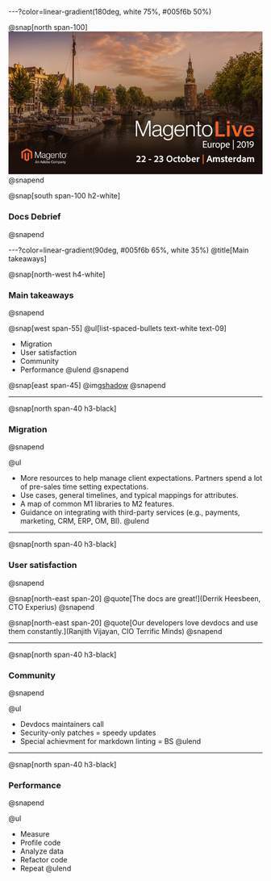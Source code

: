 ---?color=linear-gradient(180deg, white 75%, #005f6b 50%)

@snap[north span-100]
![IMAGE](assets/img/mleu.jpg)
@snapend

@snap[south span-100 h2-white]
### Docs Debrief
@snapend

---?color=linear-gradient(90deg, #005f6b 65%, white 35%)
@title[Main takeaways]

@snap[north-west h4-white]
### Main takeaways
@snapend

@snap[west span-55]
@ul[list-spaced-bullets text-white text-09]
- Migration
- User satisfaction
- Community
- Performance
@ulend
@snapend

@snap[east span-45]
@img[shadow](assets/img/bulb.png)
@snapend

---

@snap[north span-40 h3-black]
### Migration
@snapend

@ul
- More resources to help manage client expectations. Partners spend a lot of pre-sales time setting expectations.
- Use cases, general timelines, and typical mappings for attributes.
- A map of common M1 libraries to M2 features.
- Guidance on integrating with third-party services (e.g., payments, marketing, CRM, ERP, OM, BI).
@ulend

---

@snap[north span-40 h3-black]
### User satisfaction
@snapend

@snap[north-east span-20]
@quote[The docs are great!](Derrik Heesbeen, CTO Experius)
@snapend

@snap[north-east span-20]
@quote[Our developers love devdocs and use them constantly.](Ranjith Vijayan, CIO Terrific Minds)
@snapend

---

@snap[north span-40 h3-black]
### Community
@snapend

@ul
- Devdocs maintainers call
- Security-only patches = speedy updates
- Special achievment for markdown linting = BS
@ulend

---

@snap[north span-40 h3-black]
### Performance
@snapend

@ul
- Measure
- Profile code
- Analyze data
- Refactor code
- Repeat
@ulend

